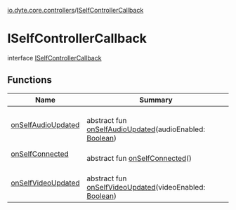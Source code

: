 [io.dyte.core.controllers](../index.md)/[ISelfControllerCallback](index.md)

# ISelfControllerCallback


interface [ISelfControllerCallback](index.md)

## Functions

| Name | Summary |
|---|---|
| [onSelfAudioUpdated](on-self-audio-updated.md) | <br/>abstract fun [onSelfAudioUpdated](on-self-audio-updated.md)(audioEnabled: [Boolean](https://kotlinlang.org/api/latest/jvm/stdlib/kotlin/-boolean/index.html)) |
| [onSelfConnected](on-self-connected.md) | <br/>abstract fun [onSelfConnected](on-self-connected.md)() |
| [onSelfVideoUpdated](on-self-video-updated.md) | <br/>abstract fun [onSelfVideoUpdated](on-self-video-updated.md)(videoEnabled: [Boolean](https://kotlinlang.org/api/latest/jvm/stdlib/kotlin/-boolean/index.html)) |
